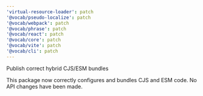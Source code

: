 ```yaml
---
'virtual-resource-loader': patch
'@vocab/pseudo-localize': patch
'@vocab/webpack': patch
'@vocab/phrase': patch
'@vocab/react': patch
'@vocab/core': patch
'@vocab/vite': patch
'@vocab/cli': patch
---
```


Publish correct hybrid CJS/ESM bundles

This package now correctly configures and bundles CJS and ESM code. No API changes have been made.
